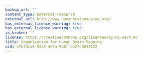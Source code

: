 ```yaml
---
backup_url: ''
content_type: external-resource
external_url: http://www.humanbrainmapping.org/
has_external_licence_warning: true
has_external_license_warning: true
is_broken: ''
license: https://creativecommons.org/licenses/by-nc-sa/4.0/
title: Organization for Human Brain Mapping
uid: e7bfdca6-92a5-4d7a-9b8f-b427c6034122
---
```

